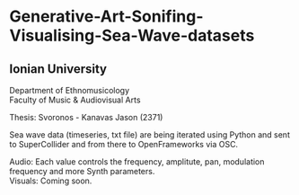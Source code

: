 # Generative-Art-Sonifing-Visualising-Sea-Wave-datasets  
## Ionian University
Department of Ethnomusicology  
Faculty of Music & Audiovisual Arts  
  
Thesis: Svoronos - Kanavas Jason (2371)  

Sea wave data (timeseries, txt file) are being iterated using Python
and sent to SuperCollider and from there to OpenFrameworks via OSC.  

Audio: Each value controls the frequency, amplitute, pan, modulation frequency and more Synth parameters.  
Visuals: Coming soon.  
